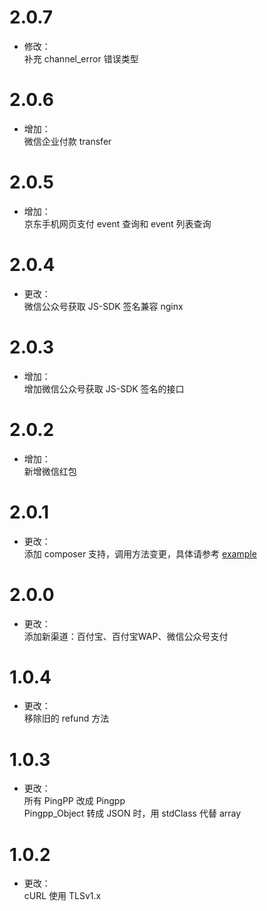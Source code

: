 # 2.0.7
* 修改：<br>
补充 channel_error 错误类型

# 2.0.6
* 增加：<br>
微信企业付款 transfer

# 2.0.5
* 增加：<br>
京东手机网页支付
event 查询和 event 列表查询

# 2.0.4
* 更改：<br>
微信公众号获取 JS-SDK 签名兼容 nginx

# 2.0.3
* 增加：<br>
增加微信公众号获取 JS-SDK 签名的接口

# 2.0.2
* 增加：<br>
新增微信红包

# 2.0.1
* 更改：<br>
添加 composer 支持，调用方法变更，具体请参考 [example](/example)

# 2.0.0
* 更改：<br>
添加新渠道：百付宝、百付宝WAP、微信公众号支付

# 1.0.4
* 更改：<br>
移除旧的 refund 方法

# 1.0.3
* 更改：<br>
所有 PingPP 改成 Pingpp<br>
Pingpp_Object 转成 JSON 时，用 stdClass 代替 array

# 1.0.2
* 更改：<br>
cURL 使用 TLSv1.x
